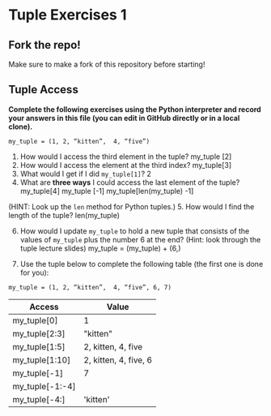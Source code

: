 # Tuple Exercises 1
## Fork the repo!
Make sure to make a fork of this repository before starting!

## Tuple Access
**Complete the following exercises using the Python interpreter and record your answers in this file (you can edit in GitHub directly or in a local clone).**

```my_tuple = (1, 2, “kitten”,  4, “five”)```

1. How would I access the third element in the tuple? 
  my_tuple [2]
2. How would I access the element at the third index?
    my_tuple[3] 
3. What would I get if I did `my_tuple[1]`?
    2
4. What are **three ways** I could access the last element of the tuple?<br>
    my_tuple[4]
    my_tuple [-1]
    my_tuple[len(my_tuple) -1]

(HINT: Look up the `len` method for Python tuples.)
5. How would I find the length of the tuple?
    len(my_tuple)

6. How would I update `my_tuple` to hold a new tuple that consists of the values of `my_tuple` plus the number 6 at the end? (Hint: look through the tuple lecture slides)
  my_tuple = (my_tuple) + (6,)

7. Use the tuple below to complete the following table (the first one is done for you):

```my_tuple = (1, 2, “kitten”,  4, “five”, 6, 7)```

| Access | Value |
|---------|----------|
| my_tuple[0]     | 1 |
| my_tuple[2:3]   | "kitten"|
| my_tuple[1:5]   | 2, kitten, 4, five|
| my_tuple[1:10]  | 2, kitten, 4, five, 6|
| my_tuple[-1]    | 7|
| my_tuple[-1:-4] | |
| my_tuple[-4:]   | 'kitten' |
